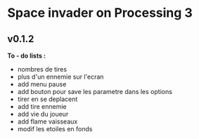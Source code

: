 # Space invader on Processing 3
## v0.1.2


**To - do lists :**

- nombres de tires 
- plus d'un ennemie sur l'ecran
- add menu pause 
- add bouton pour save les parametre dans les options
- tirer en se deplacent
- add tire ennemie
- add vie du joueur
- add flame vaisseaux 
- modif les etoiles en fonds

